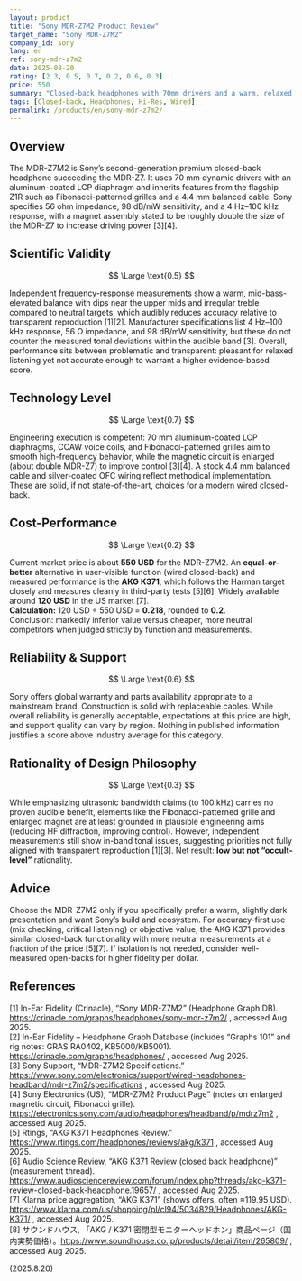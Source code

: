 ```yaml
---
layout: product
title: "Sony MDR-Z7M2 Product Review"
target_name: "Sony MDR-Z7M2"
company_id: sony
lang: en
ref: sony-mdr-z7m2
date: 2025-08-20
rating: [2.3, 0.5, 0.7, 0.2, 0.6, 0.3]
price: 550
summary: "Closed-back headphones with 70mm drivers and a warm, relaxed tuning; measurable response irregularities and far cheaper, more neutral alternatives limit value"
tags: [Closed-back, Headphones, Hi-Res, Wired]
permalink: /products/en/sony-mdr-z7m2/
---
```

## Overview

The MDR-Z7M2 is Sony’s second-generation premium closed-back headphone succeeding the MDR-Z7. It uses 70 mm dynamic drivers with an aluminum-coated LCP diaphragm and inherits features from the flagship Z1R such as Fibonacci-patterned grilles and a 4.4 mm balanced cable. Sony specifies 56 ohm impedance, 98 dB/mW sensitivity, and a 4 Hz–100 kHz response, with a magnet assembly stated to be roughly double the size of the MDR-Z7 to increase driving power [3][4].

## Scientific Validity

$$ \Large \text{0.5} $$

Independent frequency-response measurements show a warm, mid-bass-elevated balance with dips near the upper mids and irregular treble compared to neutral targets, which audibly reduces accuracy relative to transparent reproduction [1][2]. Manufacturer specifications list 4 Hz–100 kHz response, 56 Ω impedance, and 98 dB/mW sensitivity, but these do not counter the measured tonal deviations within the audible band [3]. Overall, performance sits between problematic and transparent: pleasant for relaxed listening yet not accurate enough to warrant a higher evidence-based score.

## Technology Level

$$ \Large \text{0.7} $$

Engineering execution is competent: 70 mm aluminum-coated LCP diaphragms, CCAW voice coils, and Fibonacci-patterned grilles aim to smooth high-frequency behavior, while the magnetic circuit is enlarged (about double MDR-Z7) to improve control [3][4]. A stock 4.4 mm balanced cable and silver-coated OFC wiring reflect methodical implementation. These are solid, if not state-of-the-art, choices for a modern wired closed-back.

## Cost-Performance

$$ \Large \text{0.2} $$

Current market price is about **550 USD** for the MDR-Z7M2. An **equal-or-better** alternative in user-visible function (wired closed-back) and measured performance is the **AKG K371**, which follows the Harman target closely and measures cleanly in third-party tests [5][6]. Widely available around **120 USD** in the US market [7].  
**Calculation:** 120 USD ÷ 550 USD = **0.218**, rounded to **0.2**.  
Conclusion: markedly inferior value versus cheaper, more neutral competitors when judged strictly by function and measurements.

## Reliability & Support

$$ \Large \text{0.6} $$

Sony offers global warranty and parts availability appropriate to a mainstream brand. Construction is solid with replaceable cables. While overall reliability is generally acceptable, expectations at this price are high, and support quality can vary by region. Nothing in published information justifies a score above industry average for this category.

## Rationality of Design Philosophy

$$ \Large \text{0.3} $$

While emphasizing ultrasonic bandwidth claims (to 100 kHz) carries no proven audible benefit, elements like the Fibonacci-patterned grille and enlarged magnet are at least grounded in plausible engineering aims (reducing HF diffraction, improving control). However, independent measurements still show in-band tonal issues, suggesting priorities not fully aligned with transparent reproduction [1][3]. Net result: **low but not “occult-level”** rationality.

## Advice

Choose the MDR-Z7M2 only if you specifically prefer a warm, slightly dark presentation and want Sony’s build and ecosystem. For accuracy-first use (mix checking, critical listening) or objective value, the AKG K371 provides similar closed-back functionality with more neutral measurements at a fraction of the price [5][7]. If isolation is not needed, consider well-measured open-backs for higher fidelity per dollar.

## References

[1] In-Ear Fidelity (Crinacle), “Sony MDR-Z7M2” (Headphone Graph DB). https://crinacle.com/graphs/headphones/sony-mdr-z7m2/ , accessed Aug 2025.  
[2] In-Ear Fidelity – Headphone Graph Database (includes “Graphs 101” and rig notes: GRAS RA0402, KB5000/KB5001). https://crinacle.com/graphs/headphones/ , accessed Aug 2025.  
[3] Sony Support, “MDR-Z7M2 Specifications.” https://www.sony.com/electronics/support/wired-headphones-headband/mdr-z7m2/specifications , accessed Aug 2025.  
[4] Sony Electronics (US), “MDR-Z7M2 Product Page” (notes on enlarged magnetic circuit, Fibonacci grille). https://electronics.sony.com/audio/headphones/headband/p/mdrz7m2 , accessed Aug 2025.  
[5] Rtings, “AKG K371 Headphones Review.” https://www.rtings.com/headphones/reviews/akg/k371 , accessed Aug 2025.  
[6] Audio Science Review, “AKG K371 Review (closed back headphone)” (measurement thread). https://www.audiosciencereview.com/forum/index.php?threads/akg-k371-review-closed-back-headphone.19657/ , accessed Aug 2025.  
[7] Klarna price aggregation, “AKG K371” (shows offers, often ≈119.95 USD). https://www.klarna.com/us/shopping/pl/cl94/5034829/Headphones/AKG-K371/ , accessed Aug 2025.  
[8] サウンドハウス, 「AKG / K371 密閉型モニターヘッドホン」商品ページ（国内実勢価格）。https://www.soundhouse.co.jp/products/detail/item/265809/ , accessed Aug 2025.

(2025.8.20)

